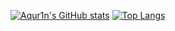 [![Aqur1n's GitHub stats](https://github-readme-stats.vercel.app/api?username=aqur1n&show_icons=true&theme=tokyonight)](https://github.com/anuraghazra/github-readme-stats)
[![Top Langs](https://github-readme-stats.vercel.app/api/top-langs/?username=aqur1n&layout=compact)](https://github.com/anuraghazra/github-readme-stats)
